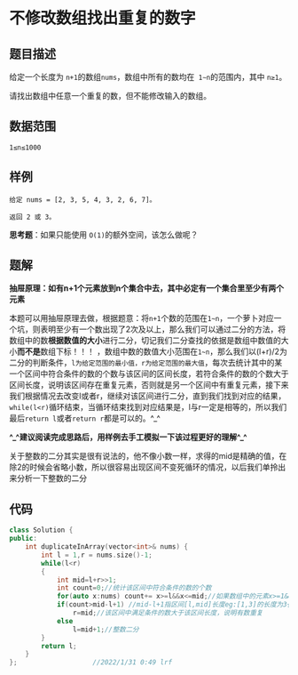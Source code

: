 # 不修改数组找出重复的数字

## 题目描述

给定一个长度为 `n+1`的数组`nums`，数组中所有的数均在` 1∼n`的范围内，其中 `n≥1`。

请找出数组中任意一个重复的数，但不能修改输入的数组。

## 数据范围

`1≤n≤1000`

## 样例

```样例
给定 nums = [2, 3, 5, 4, 3, 2, 6, 7]。

返回 2 或 3。
```

**思考题**：如果只能使用 `O(1)`的额外空间，该怎么做呢？

## 题解

**抽屉原理：如有n+1个元素放到n个集合中去，其中必定有一个集合里至少有两个元素**

本题可以用抽屉原理去做，根据题意：将`n+1`个数的范围在`1~n`，一个萝卜对应一个坑，则表明至少有一个数出现了2次及以上，那么我们可以通过二分的方法，将数组中的数**根据数值的大小**进行二分，切记我们二分查找的依据是数组中数值的大小**而不是**数组下标！！！ ，数组中数的数值大小范围在`1~n`，那么我们以(l+r)/2为二分的判断条件，`l为给定范围的最小值，r为给定范围的最大值`，每次去统计其中的某一个区间中符合条件的数的个数与该区间的区间长度，若符合条件的数的个数大于区间长度，说明该区间存在重复元素，否则就是另一个区间中有重复元素，接下来我们根据情况去改变l或者r，继续对该区间进行二分，直到我们找到对应的结果，`while(l<r)`循环结束，当循环结束找到对应结果是，l与r一定是相等的，所以我们最后`return l`或者`return r`都是可以的。^_^

**^\_^建议阅读完成思路后，用样例去手工模拟一下该过程更好的理解^\_^**

关于整数的二分其实是很有说法的，他不像小数一样，求得的mid是精确的值，在除2的时候会省略小数，所以很容易出现区间不变死循环的情况，以后我们单拎出来分析一下整数的二分

## 代码

```c++
class Solution {
public:
    int duplicateInArray(vector<int>& nums) {
        int l = 1,r = nums.size()-1;
        while(l<r)
        {
            int mid=l+r>>1;
            int count=0;//统计该区间中符合条件的数的个数
            for(auto x:nums) count+= x>=l&&x<=mid;//如果数组中的元素x>=1&&x<=mid,count+=1.
            if(count>mid-l+1) //mid-l+1指区间[l,mid]长度eg:[1,3]的长度为3{1,2,3}
                r=mid;//该区间中满足条件的数大于该区间长度，说明有数重复
            else
                l=mid+1;//整数二分
        }
        return l;
    }
};                   //2022/1/31 0:49 lrf
```

